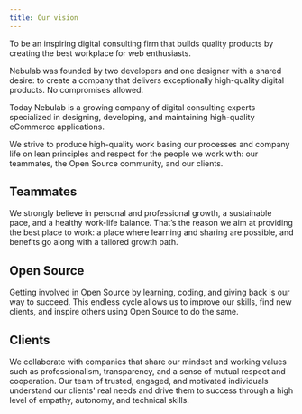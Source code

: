 ```yaml
---
title: Our vision
---
```


To be an inspiring digital consulting firm that builds quality products by creating the best
workplace for web enthusiasts. 

Nebulab was founded by two developers and one designer with a shared desire: to create a company
that delivers exceptionally high-quality digital products. No compromises allowed.

Today Nebulab is a growing company of digital consulting experts specialized in designing,
developing, and maintaining high-quality eCommerce applications.

We strive to produce high-quality work basing our processes and company life on lean principles and
respect for the people we work with: our teammates, the Open Source community, and our clients.

## Teammates

We strongly believe in personal and professional growth, a sustainable pace, and a healthy work-life
balance. That’s the reason we aim at providing the best place to work: a place where learning and
sharing are possible, and benefits go along with a tailored growth path.

## Open Source

Getting involved in Open Source by learning, coding, and giving back is our way to succeed. This
endless cycle allows us to improve our skills, find new clients, and inspire others using Open
Source to do the same.

## Clients

We collaborate with companies that share our mindset and working values such as professionalism,
transparency, and a sense of mutual respect and cooperation. Our team of trusted, engaged, and
motivated individuals understand our clients' real needs and drive them to success through a
high level of empathy, autonomy, and technical skills.
